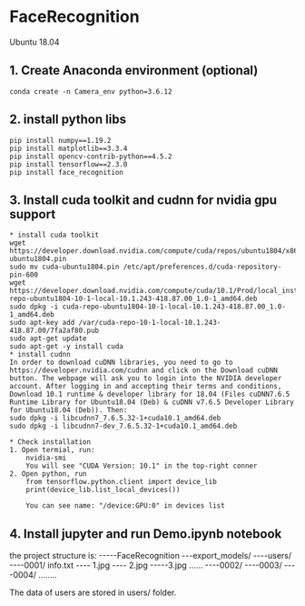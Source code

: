 # FaceRecognition
Ubuntu 18.04
## 1. Create Anaconda environment (optional)
    conda create -n Camera_env python=3.6.12
## 2. install python libs
    pip install numpy==1.19.2
    pip install matplotlib==3.3.4
    pip install opencv-contrib-python==4.5.2
    pip install tensorflow==2.3.0
    pip install face_recognition
    
## 3. Install cuda toolkit and cudnn for nvidia gpu support
    * install cuda toolkit
    wget https://developer.download.nvidia.com/compute/cuda/repos/ubuntu1804/x86_64/cuda-ubuntu1804.pin
    sudo mv cuda-ubuntu1804.pin /etc/apt/preferences.d/cuda-repository-pin-600
    wget https://developer.download.nvidia.com/compute/cuda/10.1/Prod/local_installers/cuda-repo-ubuntu1804-10-1-local-10.1.243-418.87.00_1.0-1_amd64.deb
    sudo dpkg -i cuda-repo-ubuntu1804-10-1-local-10.1.243-418.87.00_1.0-1_amd64.deb
    sudo apt-key add /var/cuda-repo-10-1-local-10.1.243-418.87.00/7fa2af80.pub
    sudo apt-get update
    sudo apt-get -y install cuda
    * install cudnn
    In order to download cuDNN libraries, you need to go to https://developer.nvidia.com/cudnn and click on the Download cuDNN button. The webpage will ask you to login into the NVIDIA developer account. After logging in and accepting their terms and conditions, Download 10.1 runtime & developer library for 18.04 (Files cuDNN7.6.5 Runtime Library for Ubuntu18.04 (Deb) & cuDNN v7.6.5 Developer Library for Ubuntu18.04 (Deb)). Then:
    sudo dpkg -i libcudnn7_7.6.5.32-1+cuda10.1_amd64.deb
    sudo dpkg -i libcudnn7-dev_7.6.5.32-1+cuda10.1_amd64.deb
    
    * Check installation
    1. Open termial, run:
        nvidia-smi 
        You will see "CUDA Version: 10.1" in the top-right conner
    2. Open python, run
        from tensorflow.python.client import device_lib
        print(device_lib.list_local_devices())
        
        You can see name: "/device:GPU:0" in devices list
        
## 4. Install jupyter and run Demo.ipynb notebook

the project structure is:
-----FaceRecognition
        ---export_models/
        ----users/
             ----0001/
                 info.txt
                 ---- 1.jpg
                 ---- 2.jpg
                 -----3.jpg
                 ......
             ----0002/
             ----0003/
             ----0004/
             ........

The data of users are stored in users/ folder.